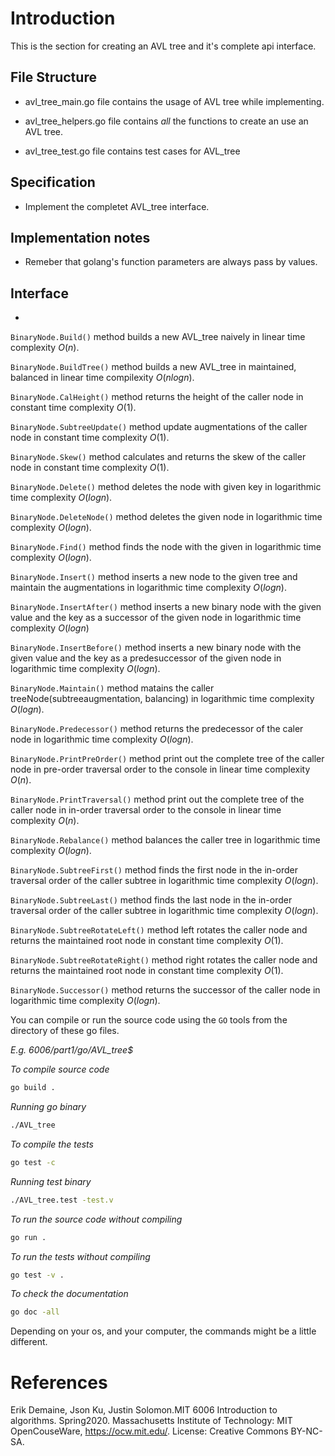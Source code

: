 # Introduction

This is the section for creating an AVL tree and it's complete api interface.

## File Structure

- avl_tree_main.go file contains the usage of AVL tree while implementing.

- avl_tree_helpers.go file contains *all* the functions to create an use an AVL tree.

- avl_tree_test.go file contains test cases for AVL_tree

## Specification

- Implement the completet AVL_tree interface.

## Implementation notes

- Remeber that golang's function parameters are always pass by values.

## Interface

- 
`BinaryNode.Build()` method builds a new AVL_tree naively in linear time complexity $O(n)$.

`BinaryNode.BuildTree()` method builds a new AVL_tree in maintained, balanced in linear time compilexity $O(nlogn)$.

`BinaryNode.CalHeight()` method returns the height of the caller node in constant time complexity $O(1)$.

`BinaryNode.SubtreeUpdate()` method update augmentations of the caller node in constant time complexity $O(1)$.

`BinaryNode.Skew()` method calculates and returns the skew of the caller node in constant time complexity $O(1)$.

`BinaryNode.Delete()` method deletes the node with given key in logarithmic time complexity $O(logn)$.

`BinaryNode.DeleteNode()` method deletes the given node in logarithmic time complexity $O(logn)$.

`BinaryNode.Find()` method finds the node with the given in logarithmic time complexity $O(logn)$.

`BinaryNode.Insert()` method inserts a new node to the given tree and maintain the augmentations in logarithmic time complexity $O(logn)$.

`BinaryNode.InsertAfter()` method inserts a new binary node with the given value and the key as a successor of the given node in logarithmic time complexity $O(logn)$

`BinaryNode.InsertBefore()` method inserts a new binary node with the given value and the key as a predesuccessor of the given node in logarithmic time complexity $O(logn)$.

`BinaryNode.Maintain()` method matains the caller treeNode(subtreeaugmentation, balancing) in logarithmic time complexity $O(logn)$.

`BinaryNode.Predecessor()` method returns the predecessor of the caler node in logarithmic time complexity $O(logn)$.

`BinaryNode.PrintPreOrder()` method print out the complete tree of the caller node in pre-order traversal order to the console in linear time complexity $O(n)$.

`BinaryNode.PrintTraversal()` method print out the complete tree of the caller node in in-order traversal order to the console in linear time complexity $O(n)$.

`BinaryNode.Rebalance()` method balances the caller tree in logarithmic time complexity $O(logn)$.

`BinaryNode.SubtreeFirst()` method finds the first node in the in-order traversal order of the caller subtree in logarithmic time complexity $O(logn)$.

`BinaryNode.SubtreeLast()` method finds the last node in the in-order traversal order of the caller subtree in logarithmic time complexity $O(logn)$.

`BinaryNode.SubtreeRotateLeft()` method left rotates the caller node and returns the maintained root node in constant time complexity $O(1)$.

`BinaryNode.SubtreeRotateRight()` method right rotates the caller node and returns the maintained root node in constant time complexity $O(1)$.

`BinaryNode.Successor()` method returns the successor of the caller node in logarithmic time complexity $O(logn)$.

You can compile or run the source code using the `GO` tools from the directory of these go files.

*E.g. 6006/part1/go/AVL_tree$*

*To compile source code*
```bash
go build .
```

*Running go binary*
```bash
./AVL_tree
```

*To compile the tests*
```bash
go test -c
```

*Running test binary*
```bash
./AVL_tree.test -test.v
```

*To run the source code without compiling*
```bash
go run .
```

*To run the tests without compiling*
```bash
go test -v .
```

*To check the documentation*
```bash
go doc -all
```
Depending on your os, and your computer, the commands might be a little different.

# References

Erik Demaine, Json Ku, Justin Solomon.MIT 6006 Introduction to algorithms. Spring2020. Massachusetts Institute of Technology: MIT OpenCouseWare, https://ocw.mit.edu/. License: Creative Commons BY-NC-SA.

